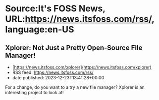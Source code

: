 # Source:It's FOSS News, URL:https://news.itsfoss.com/rss/, language:en-US

## Xplorer: Not Just a Pretty Open-Source File Manager!
 - [https://news.itsfoss.com/xplorer](https://news.itsfoss.com/xplorer)
 - RSS feed: https://news.itsfoss.com/rss/
 - date published: 2023-12-23T13:41:28+00:00

For a change, do you want to a try a new file manager? Xplorer is an interesting project to look at!

